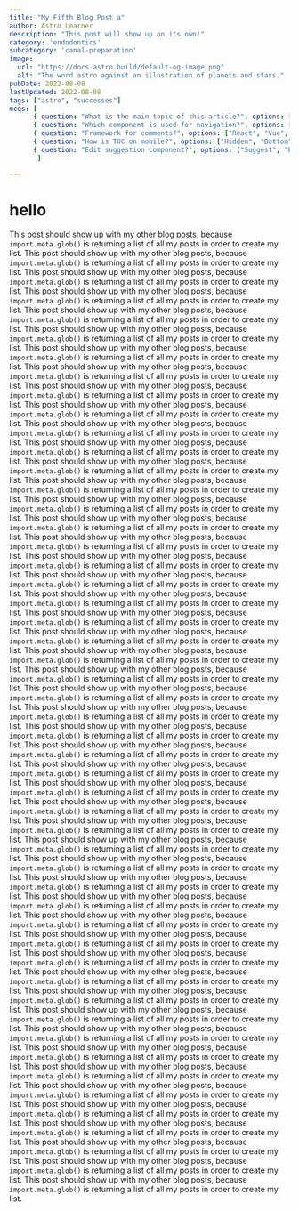 ```yaml
---
title: "My Fifth Blog Post a"
author: Astro Learner
description: "This post will show up on its own!"
category: 'endodontics'
subcategory: 'canal-preparation'
image:
  url: "https://docs.astro.build/default-og-image.png"
  alt: "The word astro against an illustration of planets and stars."
pubDate: 2022-08-08
lastUpdated: 2022-08-08
tags: ["astro", "successes"]
mcqs: [
      { question: "What is the main topic of this article?", options: ["Web Dev", "ML", "DB", "Mobile"], correctAnswer: 0 },
      { question: "Which component is used for navigation?", options: ["Nav", "BreadCrumbs", "SiteNav", "Header"], correctAnswer: 1 },
      { question: "Framework for comments?", options: ["React", "Vue", "SolidJS", "Svelte"], correctAnswer: 2 },
      { question: "How is TOC on mobile?", options: ["Hidden", "Bottom", "Top", "Dropdown"], correctAnswer: 2 },
      { question: "Edit suggestion component?", options: ["Suggest", "EditSuggestion", "Feedback", "Editor"], correctAnswer: 1 }
       ]

---
```


# hello
This post should show up with my other blog posts, because `import.meta.glob()` is returning a list of all my posts in order to create my list.
This post should show up with my other blog posts, because `import.meta.glob()` is returning a list of all my posts in order to create my list.
This post should show up with my other blog posts, because `import.meta.glob()` is returning a list of all my posts in order to create my list.
This post should show up with my other blog posts, because `import.meta.glob()` is returning a list of all my posts in order to create my list.
This post should show up with my other blog posts, because `import.meta.glob()` is returning a list of all my posts in order to create my list.
This post should show up with my other blog posts, because `import.meta.glob()` is returning a list of all my posts in order to create my list.
This post should show up with my other blog posts, because `import.meta.glob()` is returning a list of all my posts in order to create my list.
This post should show up with my other blog posts, because `import.meta.glob()` is returning a list of all my posts in order to create my list.
This post should show up with my other blog posts, because `import.meta.glob()` is returning a list of all my posts in order to create my list.
This post should show up with my other blog posts, because `import.meta.glob()` is returning a list of all my posts in order to create my list.
This post should show up with my other blog posts, because `import.meta.glob()` is returning a list of all my posts in order to create my list.
This post should show up with my other blog posts, because `import.meta.glob()` is returning a list of all my posts in order to create my list.
This post should show up with my other blog posts, because `import.meta.glob()` is returning a list of all my posts in order to create my list.
This post should show up with my other blog posts, because `import.meta.glob()` is returning a list of all my posts in order to create my list.
This post should show up with my other blog posts, because `import.meta.glob()` is returning a list of all my posts in order to create my list.
This post should show up with my other blog posts, because `import.meta.glob()` is returning a list of all my posts in order to create my list.
This post should show up with my other blog posts, because `import.meta.glob()` is returning a list of all my posts in order to create my list.
This post should show up with my other blog posts, because `import.meta.glob()` is returning a list of all my posts in order to create my list.
This post should show up with my other blog posts, because `import.meta.glob()` is returning a list of all my posts in order to create my list.
This post should show up with my other blog posts, because `import.meta.glob()` is returning a list of all my posts in order to create my list.
This post should show up with my other blog posts, because `import.meta.glob()` is returning a list of all my posts in order to create my list.
This post should show up with my other blog posts, because `import.meta.glob()` is returning a list of all my posts in order to create my list.
This post should show up with my other blog posts, because `import.meta.glob()` is returning a list of all my posts in order to create my list.
This post should show up with my other blog posts, because `import.meta.glob()` is returning a list of all my posts in order to create my list.
This post should show up with my other blog posts, because `import.meta.glob()` is returning a list of all my posts in order to create my list.
This post should show up with my other blog posts, because `import.meta.glob()` is returning a list of all my posts in order to create my list.
This post should show up with my other blog posts, because `import.meta.glob()` is returning a list of all my posts in order to create my list.
This post should show up with my other blog posts, because `import.meta.glob()` is returning a list of all my posts in order to create my list.
This post should show up with my other blog posts, because `import.meta.glob()` is returning a list of all my posts in order to create my list.
This post should show up with my other blog posts, because `import.meta.glob()` is returning a list of all my posts in order to create my list.
This post should show up with my other blog posts, because `import.meta.glob()` is returning a list of all my posts in order to create my list.
This post should show up with my other blog posts, because `import.meta.glob()` is returning a list of all my posts in order to create my list.
This post should show up with my other blog posts, because `import.meta.glob()` is returning a list of all my posts in order to create my list.
This post should show up with my other blog posts, because `import.meta.glob()` is returning a list of all my posts in order to create my list.
This post should show up with my other blog posts, because `import.meta.glob()` is returning a list of all my posts in order to create my list.
This post should show up with my other blog posts, because `import.meta.glob()` is returning a list of all my posts in order to create my list.
This post should show up with my other blog posts, because `import.meta.glob()` is returning a list of all my posts in order to create my list.
This post should show up with my other blog posts, because `import.meta.glob()` is returning a list of all my posts in order to create my list.
This post should show up with my other blog posts, because `import.meta.glob()` is returning a list of all my posts in order to create my list.
This post should show up with my other blog posts, because `import.meta.glob()` is returning a list of all my posts in order to create my list.
This post should show up with my other blog posts, because `import.meta.glob()` is returning a list of all my posts in order to create my list.
This post should show up with my other blog posts, because `import.meta.glob()` is returning a list of all my posts in order to create my list.
This post should show up with my other blog posts, because `import.meta.glob()` is returning a list of all my posts in order to create my list.
This post should show up with my other blog posts, because `import.meta.glob()` is returning a list of all my posts in order to create my list.
This post should show up with my other blog posts, because `import.meta.glob()` is returning a list of all my posts in order to create my list.
This post should show up with my other blog posts, because `import.meta.glob()` is returning a list of all my posts in order to create my list.
This post should show up with my other blog posts, because `import.meta.glob()` is returning a list of all my posts in order to create my list.
This post should show up with my other blog posts, because `import.meta.glob()` is returning a list of all my posts in order to create my list.
This post should show up with my other blog posts, because `import.meta.glob()` is returning a list of all my posts in order to create my list.
This post should show up with my other blog posts, because `import.meta.glob()` is returning a list of all my posts in order to create my list.
This post should show up with my other blog posts, because `import.meta.glob()` is returning a list of all my posts in order to create my list.
